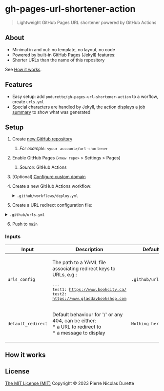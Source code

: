 # gh-pages-url-shortener-action
> Lightweight GitHub Pages URL shortener powered by GitHub Actions

## About

* Minimal in and out: no template, no layout, no code
* Powered by built-in GitHub Pages (Jekyll) features:
* Shorter URLs than the name of this repository

See [How it works](#how-it-works).

## Features

* Easy setup: add  `pndurette/gh-pages-url-shortener-action` to a worflow, create `urls.yml`
* Special characters are handled by Jekyll, the action displays a [job summary](https://github.blog/2022-05-09-supercharging-github-actions-with-job-summaries/) to show what was generated 

## Setup

1. Create [new GitHub repository](https://github.com/new)
   1. *For example:* `<your account>/url-shortener`
2. Enable GitHub Pages (`<new repo>` > Settings > Pages)
   1. *Source:* GitHub Actions
3. [Optional] [Configure custom domain](https://docs.github.com/en/pages/configuring-a-custom-domain-for-your-github-pages-site/managing-a-custom-domain-for-your-github-pages-site)
4. Create a new GitHub Actions workflow:

   <details><summary><code>.github/workflows/deploy.yml</code></summary>
   <p>

   (This is GitHub's own [GitHub Pages Jekyll](https://github.com/actions/starter-workflows/blob/da484b4eb58a75ee389d1483a295b33c9774ea0f/pages/jekyll-gh-pages.yml) starter workflow with `actions/jekyll-build-page` swapped for this action). See [Configuration](#configuration) below.

   ```yaml
   name: Deploy URL Shortener

   on:
   # Runs on pushes targeting the default branch
   push:
      branches: [main]

   # Allows you to run this workflow manually from the Actions tab
   workflow_dispatch:

   # Sets permissions of the GITHUB_TOKEN to allow deployment to GitHub Pages
   permissions:
   contents: read
   pages: write
   id-token: write

   # Allow one concurrent deployment
   concurrency:
   group: "pages"
   cancel-in-progress: true

   jobs:
   # Build job
   build:
      runs-on: ubuntu-latest
      steps:
         - name: Checkout
         uses: actions/checkout@v3
         - name: Setup Pages
         uses: actions/configure-pages@v3
         - name: Generate URL Shortener
         uses: pndurette/gh-pages-url-shortener-action@v1
         - name: Upload artifact
         uses: actions/upload-pages-artifact@v1

   # Deployment job
   deploy:
      environment:
         name: github-pages
         url: ${{ steps.deployment.outputs.page_url }}
      runs-on: ubuntu-latest
      needs: build
      steps:
         - name: Deploy to GitHub Pages
         id: deployment
         uses: actions/deploy-pages@v1
   ```

   </p>
   </details>


5. Create a URL redirect configuration file:

<details><summary><code>.github/urls.yml</code></summary>
<p>

Each `<key>` will be the path redirecting to a url `<value>`. For example:

```yaml
abc: "https://google.com"
def: "https://yahoo.com"
ayz: "https://some-other-site.com"
```

Will generate the following links:

* `http://<your site>/abc` will redirect to `https://google.com`
* `http://<your site>/def` will redirect to `https://yahoo.com`
* `http://<your site>/zyz` will redirect to `https://some-other-site.com`

</p>
</details>

6. Push to `main`

<!--doc_begin-->
### Inputs
|Input|Description|Default|Required|
|-----|-----------|-------|:------:|
|`urls_config`|<p>The path to a YAML file associating redirect keys to URLs, e.g.:</p><pre>---<br />test1: https://www.bookcity.ca/<br />test2: https://www.gladdaybookshop.com<br /></pre>|`.github/urls.yml`|no|
|`default_redirect`|<p>Default behaviour for '/' or any 404, can be either:<br />* a URL to redirect to<br />* a message to display</p>|`Nothing here!`|no|

<!--doc_end-->



## How it works



## License

[The MIT License (MIT)](LICENSE) Copyright © 2023 Pierre Nicolas Durette